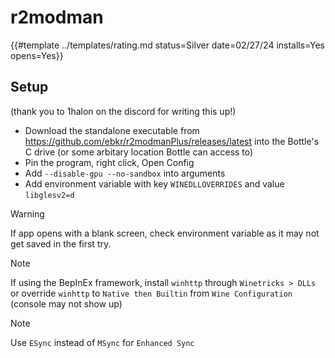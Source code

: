 # r2modman

{{#template ../templates/rating.md status=Silver date=02/27/24 installs=Yes opens=Yes}}

## Setup

(thank you to 1halon on the discord for writing this up!)
- Download the standalone executable from https://github.com/ebkr/r2modmanPlus/releases/latest into the Bottle's C drive (or some arbitary location Bottle can access to)
- Pin the program, right click, Open Config
- Add `--disable-gpu --no-sandbox` into arguments
- Add environment variable with key `WINEDLLOVERRIDES` and value `libglesv2=d`
> [!WARNING]
> If app opens with a blank screen, check environment variable as it may not get saved in the first try.

> [!NOTE]
> If using the BepInEx framework, install `winhttp` through `Winetricks > DLLs` or override `winhttp` to `Native then Builtin` from `Wine Configuration` (console may not show up)

> [!NOTE]
> Use `ESync` instead of `MSync` for `Enhanced Sync`